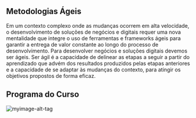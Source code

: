 ## Metodologias Ágeis
Em um contexto complexo onde as mudanças ocorrem em alta velocidade, o desenvolvimento de soluções de negócios e digitais requer uma nova mentalidade que integre o uso de ferramentas e frameworks ágeis para garantir a entrega de valor constante ao longo do processo de desenvolvimento. Para desenvolver negócios e soluções digitais devemos ser ágeis. Ser ágil é a capacidade de delinear as etapas a seguir a partir do aprendizado que advém dos resultados produzidos pelas etapas anteriores e a capacidade de se adaptar às mudanças do contexto, para atingir os objetivos propostos de forma eficaz.

## Programa do Curso
![myimage-alt-tag](https://sun9-46.userapi.com/impg/iRHOkgjrgyneZq47wjLn8oiPW8RmRG_v1g5JOQ/siA9ZokxpY4.jpg?size=466x157&quality=96&sign=95ba1f96d4a5ad5093f468871dcc9173&type=album)
